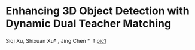 # Enhancing 3D Object Detection with Dynamic Dual Teacher Matching
Siqi Xu, Shixuan Xu† , Jing Chen *
！[pic1](https://github.com/gaiming312/DDTM/blob/main/teaser.png)
